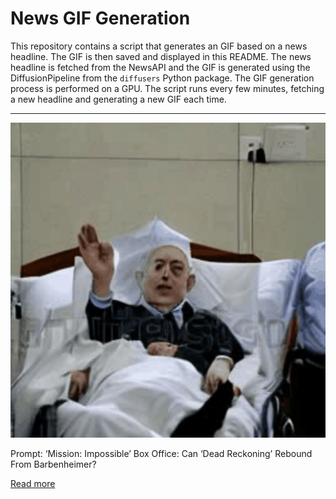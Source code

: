 # News GIF Generation
This repository contains a script that generates an GIF based on a news headline. The GIF is then saved and displayed in this README.
The news headline is fetched from the NewsAPI and the GIF is generated using the DiffusionPipeline from the `diffusers` Python package. The GIF generation process is performed on a GPU.
The script runs every few minutes, fetching a new headline and generating a new GIF each time.

---

![Generated GIF](output.gif?raw=true&v=1690259671)

Prompt: ‘Mission: Impossible’ Box Office: Can ‘Dead Reckoning’ Rebound From Barbenheimer?

[Read more](https://www.hollywoodreporter.com/movies/movie-news/mission-impossible-dead-reckoning-box-office-barbenheimer-1235543602/)